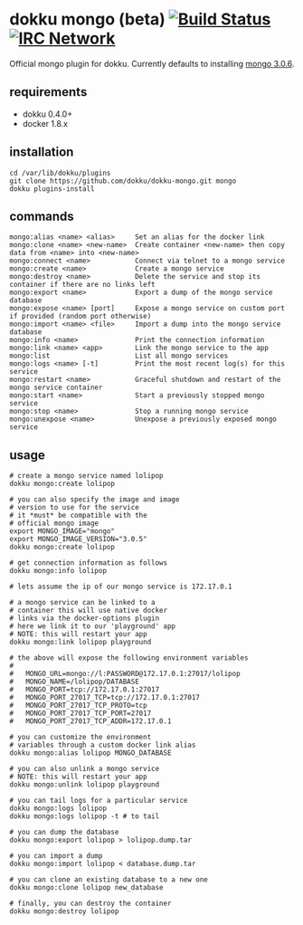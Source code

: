 # dokku mongo (beta) [![Build Status](https://img.shields.io/travis/dokku/dokku-mongo.svg?branch=master "Build Status")](https://travis-ci.org/dokku/dokku-mongo) [![IRC Network](https://img.shields.io/badge/irc-freenode-blue.svg "IRC Freenode")](https://webchat.freenode.net/?channels=dokku)

Official mongo plugin for dokku. Currently defaults to installing [mongo 3.0.6](https://hub.docker.com/_/mongo/).

## requirements

- dokku 0.4.0+
- docker 1.8.x

## installation

```
cd /var/lib/dokku/plugins
git clone https://github.com/dokku/dokku-mongo.git mongo
dokku plugins-install
```

## commands

```
mongo:alias <name> <alias>     Set an alias for the docker link
mongo:clone <name> <new-name>  Create container <new-name> then copy data from <name> into <new-name>
mongo:connect <name>           Connect via telnet to a mongo service
mongo:create <name>            Create a mongo service
mongo:destroy <name>           Delete the service and stop its container if there are no links left
mongo:export <name>            Export a dump of the mongo service database
mongo:expose <name> [port]     Expose a mongo service on custom port if provided (random port otherwise)
mongo:import <name> <file>     Import a dump into the mongo service database
mongo:info <name>              Print the connection information
mongo:link <name> <app>        Link the mongo service to the app
mongo:list                     List all mongo services
mongo:logs <name> [-t]         Print the most recent log(s) for this service
mongo:restart <name>           Graceful shutdown and restart of the mongo service container
mongo:start <name>             Start a previously stopped mongo service
mongo:stop <name>              Stop a running mongo service
mongo:unexpose <name>          Unexpose a previously exposed mongo service
```

## usage

```shell
# create a mongo service named lolipop
dokku mongo:create lolipop

# you can also specify the image and image
# version to use for the service
# it *must* be compatible with the
# official mongo image
export MONGO_IMAGE="mongo"
export MONGO_IMAGE_VERSION="3.0.5"
dokku mongo:create lolipop

# get connection information as follows
dokku mongo:info lolipop

# lets assume the ip of our mongo service is 172.17.0.1

# a mongo service can be linked to a
# container this will use native docker
# links via the docker-options plugin
# here we link it to our 'playground' app
# NOTE: this will restart your app
dokku mongo:link lolipop playground

# the above will expose the following environment variables
#
#   MONGO_URL=mongo://l:PASSWORD@172.17.0.1:27017/lolipop
#   MONGO_NAME=/lolipop/DATABASE
#   MONGO_PORT=tcp://172.17.0.1:27017
#   MONGO_PORT_27017_TCP=tcp://172.17.0.1:27017
#   MONGO_PORT_27017_TCP_PROTO=tcp
#   MONGO_PORT_27017_TCP_PORT=27017
#   MONGO_PORT_27017_TCP_ADDR=172.17.0.1

# you can customize the environment
# variables through a custom docker link alias
dokku mongo:alias lolipop MONGO_DATABASE

# you can also unlink a mongo service
# NOTE: this will restart your app
dokku mongo:unlink lolipop playground

# you can tail logs for a particular service
dokku mongo:logs lolipop
dokku mongo:logs lolipop -t # to tail

# you can dump the database
dokku mongo:export lolipop > lolipop.dump.tar

# you can import a dump
dokku mongo:import lolipop < database.dump.tar

# you can clone an existing database to a new one
dokku mongo:clone lolipop new_database

# finally, you can destroy the container
dokku mongo:destroy lolipop
```
